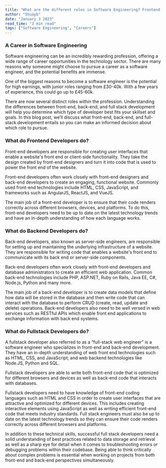 ```yaml
---
title: "What are the different roles in Software Engineering? Frontend, Backend & Fullstack"
author: "Shuayb"
date: "January 3 2023"
read_time: "3 min read"
tags: ["Software Engineering", "Careers"]
---
```


### A Career in Software Engineering
Software engineering can be an incredibly rewarding profession, offering a wide range of career opportunities in the technology sector. There are many reasons why someone might choose to pursue a career as a software engineer, and the potential benefits are immense.

One of the biggest reasons to become a software engineer is the potential for high earnings, with junior roles ranging from £30-40k. With a few years of experience, this could go up to £45-60k. 

There are now several distinct roles within the profession. Understanding the differences between front-end, back-end, and full stack development will help you determine which type of developer best fits your skillset and goals.  In this blog post, we’ll discuss what front-end, back-end, and full-stack development entails so you can make an informed decision about which role to pursue.

### What do Frontend Developers do?

Front-end developers are responsible for creating user interfaces that enable a website's front end or client-side functionality. They take the design created by front-end designers and turn it into code that is used to power the front end of the website. 

Front-end developers often work closely with front-end designers and back-end developers to create an engaging, functional website. Commonly used front-end technologies include HTML, CSS, JavaScript, and frameworks such as AngularJS, ReactJS, and VueJS. 

The main job of a front-end developer is to ensure that their code renders correctly across different browsers, devices, and platforms. To do this, front-end developers need to be up to date on the latest technology trends and have an in-depth understanding of how each language works. 

### What do Backend Developers do?

Back-end developers, also known as server-side engineers, are responsible for setting up and maintaining the underlying infrastructure of a website. They are responsible for writing code that enables a website's front end to communicate with its back end or server-side components. 

Back-end developers often work closely with front-end developers and database administrators to create an efficient web application. Common back-end technologies include PHP, ASP.NET, Ruby on Rails, Java EE, C#, Node.js, Python and many more. 

The main job of a back-end developer is to create data models that define how data will be stored in the database and then write code that can interact with the database to perform CRUD (create, read, update and delete) operations. Back-end developers also need to be well versed in web services such as RESTful APIs which enable front end applications to exchange information with back end systems. 

### What do Fullstack Developers do?

A fullstack developer also referred to as a “full-stack web engineer” is a software engineer who specializes in front-end and back-end development. They have an in-depth understanding of web front end technologies such as HTML, CSS, and JavaScript; and web backend technologies like Node.JS, Python and SQL. 

Fullstack developers are able to write both front-end code that is optimized for different browsers and devices as well as back-end code that interacts with databases. 


Fullstack developers need to have knowledge of front-end coding languages such as HTML and CSS in order to create user interfaces that are attractive and optimized for different devices. This includes creating interactive elements using JavaScript as well as writing efficient front-end code that meets industry standards. Full stack engineers must also be up to date on the latest technology trends so they can ensure their code renders correctly across different browsers and platforms.

In addition to these technical skills, successful full stack developers need a solid understanding of best practices related to data storage and retrieval as well as a sharp eye for detail when it comes to troubleshooting errors or debugging problems within their codebase. Being able to think critically about complex problems is essential when working on projects from both front-end and back-end perspectives simultaneously. 



